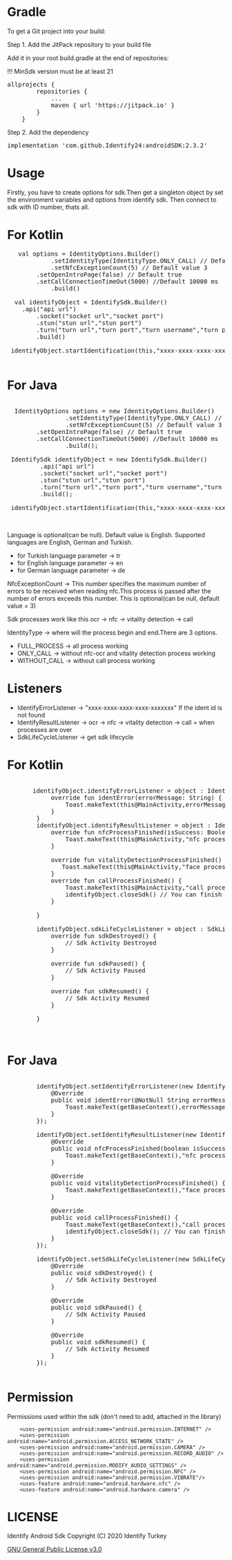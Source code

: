 # Gradle
To get a Git project into your build:

Step 1. Add the JitPack repository to your build file

Add it in your root build.gradle at the end of repositories:

!!! MinSdk version must be at least 21
	
 <pre>allprojects { 
		repositories {
			...
			maven { url 'https://jitpack.io' }
		}
	}</pre>
	
Step 2. Add the dependency

<pre>implementation 'com.github.Identify24:androidSDK:2.3.2'</pre>

# Usage

Firstly, you have to create options for sdk.Then get a singleton object by set the environment variables and options from identify sdk. Then connect to sdk with ID number, thats all.

# For Kotlin
<pre>
   val options = IdentityOptions.Builder()
            .setIdentityType(IdentityType.ONLY_CALL) // Default value IdentityType.FULL_PROCESS
            .setNfcExceptionCount(5) // Default value 3
	    .setOpenIntroPage(false) // Default true
	    .setCallConnectionTimeOut(5000) //Default 10000 ms
            .build()

  val identifyObject = IdentifySdk.Builder()
	.api("api url")
        .socket("socket url","socket port")
        .stun("stun url","stun port")
        .turn("turn url","turn port","turn username","turn password")
        .build()
	
 identifyObject.startIdentification(this,"xxxx-xxxx-xxxx-xxxx-xxxxxxx","tr")
 
</pre>

# For Java



<pre>

  IdentityOptions options = new IdentityOptions.Builder()
                .setIdentityType(IdentityType.ONLY_CALL) // Default value IdentityType.FULL_PROCESS
                .setNfcExceptionCount(5) // Default value 3
		.setOpenIntroPage(false) // Default true
		.setCallConnectionTimeOut(5000) //Default 10000 ms
                .build();

 IdentifySdk identifyObject = new IdentifySdk.Builder()
         .api("api url")
         .socket("socket url","socket port")
         .stun("stun url","stun port")
         .turn("turn url","turn port","turn username","turn password")
         .build();
	 
 identifyObject.startIdentification(this,"xxxx-xxxx-xxxx-xxxx-xxxxxxx","language");
 

</pre>

Language is optional(can be null). Default value is English. Supported languages are English, German and Turkish.
* for Turkish language parameter -> tr
* for English language parameter -> en
* for German language parameter -> de

NfcExceptionCount -> This number specifies the maximum number of errors to be received when reading nfc.This process is passed after the number of errors exceeds this number. This is optional(can be null, default value = 3)

Sdk processes work like this 
ocr -> nfc -> vitality detection -> call

IdentityType -> where will the process begin and end.There are 3 options.
* FULL_PROCESS -> all process working
* ONLY_CALL -> without nfc-ocr and vitality detection process working
* WITHOUT_CALL -> without call process working


# Listeners

* IdentifyErrorListener -> "xxxx-xxxx-xxxx-xxxx-xxxxxxx" If the ident id is not found
* IdentifyResultListener -> ocr -> nfc -> vitality detection -> call = when processes are over
* SdkLifeCycleListener -> get sdk lifecycle 


# For Kotlin

<pre>

       identifyObject.identifyErrorListener = object : IdentifyErrorListener{
            override fun identError(errorMessage: String) {
                Toast.makeText(this@MainActivity,errorMessage,Toast.LENGTH_SHORT).show()
            }
        }
        identifyObject.identifyResultListener = object : IdentifyResultListener{
            override fun nfcProcessFinished(isSuccess: Boolean, mrzDto: MrzDto?) {
                Toast.makeText(this@MainActivity,"nfc process finished",Toast.LENGTH_SHORT).show()
            }

            override fun vitalityDetectionProcessFinished() {
               Toast.makeText(this@MainActivity,"face process finished",Toast.LENGTH_SHORT).show()
            }
            override fun callProcessFinished() {
                Toast.makeText(this@MainActivity,"call process finished",Toast.LENGTH_SHORT).show()
                identifyObject.closeSdk() // You can finish sdk with this method when in the process you want
            }

        }

        identifyObject.sdkLifeCycleListener = object : SdkLifeCycleListener {
            override fun sdkDestroyed() {
                // Sdk Activity Destroyed
            }

            override fun sdkPaused() {
                // Sdk Activity Paused
            }

            override fun sdkResumed() {
                // Sdk Activity Resumed
            }

        }
	
	
</pre>

# For Java

<pre>

        identifyObject.setIdentifyErrorListener(new IdentifyErrorListener() {
            @Override
            public void identError(@NotNull String errorMessage) {
                Toast.makeText(getBaseContext(),errorMessage,Toast.LENGTH_SHORT).show();
            }
        });

        identifyObject.setIdentifyResultListener(new IdentifyResultListener() {
            @Override
            public void nfcProcessFinished(boolean isSuccess, @org.jetbrains.annotations.Nullable MrzDto mrzDto) {
                Toast.makeText(getBaseContext(),"nfc process finished",Toast.LENGTH_SHORT).show();
            }

            @Override
            public void vitalityDetectionProcessFinished() {
                Toast.makeText(getBaseContext(),"face process finished",Toast.LENGTH_SHORT).show();
            }

            @Override
            public void callProcessFinished() {
                Toast.makeText(getBaseContext(),"call process finished",Toast.LENGTH_SHORT).show();
                identifyObject.closeSdk(); // You can finish sdk with this method when in the process you want
            }
        });

        identifyObject.setSdkLifeCycleListener(new SdkLifeCycleListener() {
            @Override
            public void sdkDestroyed() {
                // Sdk Activity Destroyed
            }

            @Override
            public void sdkPaused() {
                // Sdk Activity Paused
            }

            @Override
            public void sdkResumed() {
                // Sdk Activity Resumed
            }
        });

</pre>


# Permission

Permissions used within the sdk (don't need to add, attached in the library)

```
    <uses-permission android:name="android.permission.INTERNET" />
    <uses-permission android:name="android.permission.ACCESS_NETWORK_STATE" />
    <uses-permission android:name="android.permission.CAMERA" />
    <uses-permission android:name="android.permission.RECORD_AUDIO" />
    <uses-permission android:name="android.permission.MODIFY_AUDIO_SETTINGS" />
    <uses-permission android:name="android.permission.NFC" />
    <uses-permission android:name="android.permission.VIBRATE"/>
    <uses-feature android:name="android.hardware.nfc" />
    <uses-feature android:name="android.hardware.camera" />
```


# LICENSE

Identify Android Sdk Copyright (C) 2020  Identify Turkey

[GNU General Public License v3.0](https://github.com/Identify24/androidSDK/blob/main/LICENSE.md)

